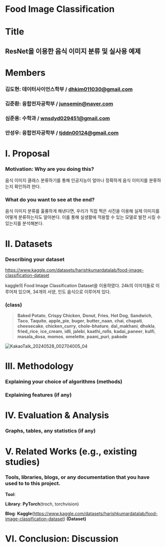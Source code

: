 # Food Image Classification


# Title
## ResNet을 이용한 음식 이미지 분류 및 실사용 예제

# Members
### 김도현:  데이터사이언스학부 / dhkim011030@gmail.com
### 김준환:  융합전자공학부 / junsemin@naver.com
### 심준용:  수학과 / wnsdyd029451@gmail.com
### 안성우:  융합전자공학부 / tjddn00124@gmail.com

# I. Proposal

### Motivation: Why are you doing this?
음식 이미지 클래스 분류하기를 통해 인공지능이 얼마나 정확하게 음식 이미지를 분류하는지 확인하려 한다.

### What do you want to see at the end?
음식 이미지 분류를 훌륭하게 해낸다면, 우리가 직접 찍은 사진을 이용해 실제 이미지를 어떻게 분류하는지도 알아본다. 이를 통해 실생활에 적용할 수 있는 모델로 발전 시킬 수 있는지를 분석해본다.

# II. Datasets
### Describing your dataset
https://www.kaggle.com/datasets/harishkumardatalab/food-image-classification-dataset

kaggle의 Food Image Classification Dataset을 이용하였다. 24k의 이미지들로 이루어져 있으며, 34개의 서양, 인도 음식으로 이루어져 있다.

### (class) 
> **Baked Potato**, **Crispy Chicken**, **Donut**, **Fries**, **Hot     Dog**, **Sandwich**, **Taco**, **Taquito**, **apple_pie**, **buger**, **butter_naan**, **chai**, **chapati**, **cheesecake**, **chicken_curry**, **chole-bhature**, **dal_makhani**, **dhokla**, **fried_rice**, **ice_cream**, **idli**, **jalebi**, **kaathi_rolls**, **kadai_paneer**, **kulfi**, **masala_dosa**, **momos**, **omelette**, **paani_puri**, **pakode**

![KakaoTalk_20240528_002704005_04](https://github.com/IcecreamCamera/AI-X-DeepLearning/assets/165820265/1098edc9-4f9d-4a00-86ce-fad4620ae2bd)

# III. Methodology
### Explaining your choice of algorithms (methods)

### Explaining features (if any)

# IV. Evaluation & Analysis
### Graphs, tables, any statistics (if any)

# V. Related Works (e.g., existing studies)
### Tools, libraries, blogs, or any documentation that you have used to to this project.
**Tool**:

**Library**: **PyTorch**(troch, torchvision)

**Blog**: **Kaggle**(https://www.kaggle.com/datasets/harishkumardatalab/food-image-classification-dataset) **(Dataset)**
# VI. Conclusion: Discussion

